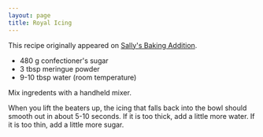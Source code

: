 ```yaml
---
layout: page
title: Royal Icing
---
```


This recipe originally appeared on [Sally's Baking Addition](https://sallysbakingaddiction.com/royal-icing/).

- 480 g confectioner's sugar
- 3 tbsp meringue powder
- 9-10 tbsp water (room temperature)

Mix ingredents with a handheld mixer. 

When you lift the beaters up, the icing that falls back into the bowl should smooth out in about 5-10 seconds. If it is too thick, add a little more water. If it is too thin, add a little more sugar.
